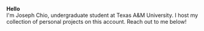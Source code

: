 **Hello**  
I'm Joseph Chio, undergraduate student at Texas A&M University. I host my collection of personal projects on this account. Reach out to me below!
